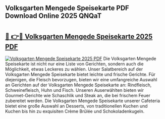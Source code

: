 ## Volksgarten Mengede Speisekarte PDF Download Online 2025 QNQaT

# <h2><a href="http://gcc53k.nevu.top/?p=Volksgarten+Mengede+Speisekarte">🔗 👉🔴 Volksgarten Mengede Speisekarte 2025 PDF</a></h2>

[![Volksgarten Mengede Speisekarte 2025 PDF](https://i.imgur.com/dBaPXMq.png)](http://gcc53k.nevu.top/?p=Volksgarten+Mengede+Speisekarte)
Die Volksgarten Mengede Speisekarte ist nicht nur eine Liste von Gerichten, sondern auch die Möglichkeit, etwas Leckeres zu wählen. Unser Salatbereich auf der Volksgarten Mengede Speisekarte bietet leichte und frische Gerichte. Für diejenigen, die Fleisch bevorzugen, bieten wir eine umfangreiche Auswahl an Gerichten auf der Volksgarten Mengede Speisekarte an: Rindfleisch, Schweinefleisch, Huhn und Fisch. Unseren Auserwählten bieten wir Gourmet-Gerichte wie Schaschlik und Steak an, die bei frischem Feuer zubereitet werden. Die Volksgarten Mengede Speisekarte unserer Cafeteria bietet eine große Auswahl an Desserts, von traditionellen Kuchen und Kuchen bis hin zu exquisiten Crème Brûlée und Schokoladenkugeln.
